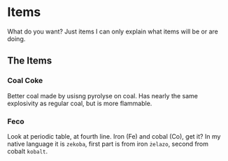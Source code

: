 # Items

What do you want?
Just items I can only explain what items will be or are doing.

## The Items

### Coal Coke

Better coal made by usisng pyrolyse on coal.
Has nearly the same explosivity as regular coal, but is more flammable.

### Feco

Look at periodic table, at fourth line.
Iron (Fe) and cobal (Co), get it?
In my native language it is `zekoba`, first part is from iron `żelazo`, second from cobalt `kobalt`.

